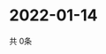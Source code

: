# 2022-01-14
  共 0条

  <!-- BEGIN -->
  <!-- 最后更新时间Fri Jan 14 2022 08:06:46 GMT+0000 (Coordinated Universal Time) -->
  
  <!-- END -->
  
  
